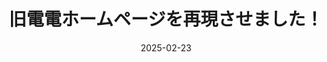 ---
title: "旧電電ホームページを再現させました！"
date: 2025-02-23
externalUrl: "https://tsukuba-denden.github.io/oldsite/"
summary: "ぜひご覧下さい！"
tags: ["旧サイト","復刻","Web開発","歴史","電電"]
showReadingTime: false
_build:
  render: "false"
  list: "local"
---